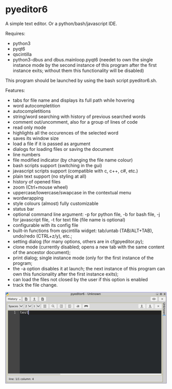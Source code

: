 # pyeditor6
A simple text editor. Or a python/bash/javascript IDE.

Requires:
- python3
- pyqt6
- qscintilla
- python3-dbus and dbus.mainloop.pyqt6 (needet to own the single instance mode by the second instance of this program after the first instance exits; without them this functionality will be disabled)

This program should be launched by using the bash script pyeditor6.sh.

Features:

- tabs for file name and displays its full path while hovering
- word autocompletition
- autocompletitions
- string/word searching with history of previous searched words
- comment out/uncomment, also for a group of lines of code
- read only mode
- highlights all the occurences of the selected word
- saves its window size
- load a file if it is passed as argument
- dialogs for loading files or saving the document
- line numbers
- file modified indicator (by changing the file name colour)
- bash scripts support (switching in the gui)
- javascript scripts support (compatible with c, c++, c#, etc.)
- plain text support (no styling at all)
- history of opened files
- zoom (Ctrl+mouse wheel)
- uppercase/lowercase/swapcase in the contextual menu
- wordwrapping
- style colours (almost) fully customizable
- status bar
- optional command line argument: -p for python file, -b for bash file, -j for javascript file, -t for text file (file name is optional)
- configurable with its config file
- built-in functions from qscintilla widget: tab/untab (TAB/ALT+TAB), undo/redo (CTRL+z/y), etc.;
- setting dialog (for many options, others are in cfgpyeditor.py);
- clone mode (currently disabled; opens a new tab with the same content of the ancestor document);
- print dialog; single instance mode (only for the first instance of the program;
- the -a option disables it at launch; the next instance of this program can own this funcionality after the first instance exits);
- can load the files not closed by the user if this option is enabled
- track the file change.

![My image](https://github.com/frank038/pyeditor6/blob/main/screenshot2.jpg)

